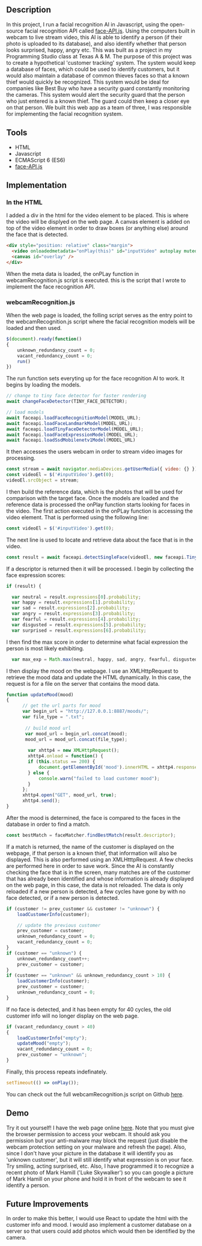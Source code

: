 ## Description
In this project, I run a facial recognition AI in Javascript, using the open-source facial recognition API called [face-API.js](https://github.com/justadudewhohacks/face-api.js?files=1). Using the computers built in webcam to live stream video, this AI is able to identify a person (if their photo is uploaded to its database), and also identify whether that person looks surprised, happy, angry etc. This was built as a project in my Programming Studio class at Texas A & M. The purpose of this project was to create a hypothetical 'customer tracking' system. The system would keep a database of faces, which could be used to identify customers, but it would also maintain a database of common thieves faces so that a known thief would quickly be recognized. This system would be ideal for companies like Best Buy who have a security guard constantly monitoring the cameras. This system would alert the security guard that the person who just entered is a known thief. The guard could then keep a closer eye on that person. We built this web app as a team of three, I was responsible for implementing the facial recognition system. 

## Tools 
* HTML
* Javascript
* ECMAScript 6 (ES6)
* [face-API.js](https://github.com/justadudewhohacks/face-api.js?files=1)

## Implementation
### In the HTML
I added a div in the html for the video element to be placed. This is where the video will be displyed on the web page. A canvas element is added on top of the video element in order to draw boxes (or anything else) around the face that is detected.  
```html
<div style="position: relative" class="margin">
  <video onloadedmetadata="onPlay(this)" id="inputVideo" autoplay muted></video>
  <canvas id="overlay" />
</div>
```
When the meta data is loaded, the onPLay function in webcamRecognition.js script is executed. this is the script that I wrote to implement the face recognition API. 

### webcamRecognition.js

When the web page is loaded, the folling script serves as the entry point to the webcamRecognition.js script where the facial recognition models will be loaded and then used. 
```javascript
$(document).ready(function() 
{
    unknown_redundancy_count = 0;
    vacant_redundancy_count = 0;
    run()
})
```

The run function sets everyting up for the face recognition AI to work. It begins by loading the models. 
```javascript
// change to tiny face detector for faster rendering
await changeFaceDetector(TINY_FACE_DETECTOR);

// load models
await faceapi.loadFaceRecognitionModel(MODEL_URL);
await faceapi.loadFaceLandmarkModel(MODEL_URL);
await faceapi.loadTinyFaceDetectorModel(MODEL_URL);
await faceapi.loadFaceExpressionModel(MODEL_URL);
await faceapi.loadSsdMobilenetv1Model(MODEL_URL)
```

It then accesses the users webcam in order to stream video images for processing.
```javascript
const stream = await navigator.mediaDevices.getUserMedia({ video: {} })
const videoEl = $('#inputVideo').get(0);
videoEl.srcObject = stream;
```
I then build the reference data, which is the photos that will be used for comparison with the target face. Once the models are loaded and the reference data is processed the onPlay function starts looking for faces in the video. The first action executed in the onPLay function is accessing the video element. That is performed using the following line:
```javascript
const videoEl = $('#inputVideo').get(0);
```
The next line is used to locate and retrieve data about the face that is in the video.
```javascript
const result = await faceapi.detectSingleFace(videoEl, new faceapi.TinyFaceDetectorOptions()).withFaceExpressions().withFaceLandmarks().withFaceDescriptor();
```
If a descriptor is returned then it will be processed. I begin by collecting the face expression scores:
```javascript
if (result) {

  var neutral = result.expressions[0].probability;
  var happy = result.expressions[1].probability;
  var sad = result.expressions[2].probability;
  var angry = result.expressions[3].probability;
  var fearful = result.expressions[4].probability;
  var disgusted = result.expressions[5].probability;
  var surprised = result.expressions[6].probability;
```

I then find the max score in order to determine what facial expression the person is most likely exhibiting.
```javascript
  var max_exp = Math.max(neutral, happy, sad, angry, fearful, disgusted, surprised);
```

I then display the mood on the webpage. I use an XMLHttpRequest to retrieve the mood data and update the HTML dynamically. In this case, the request is for a file on the server that contains the mood data. 
```javascript
function updateMood(mood)
{
      // get the url parts for mood
      var begin_url = "http://127.0.0.1:8887/moods/";
      var file_type = ".txt";
        
       // build mood url
       var mood_url = begin_url.concat(mood);
       mood_url = mood_url.concat(file_type);
    
        var xhttp4 = new XMLHttpRequest();
        xhttp4.onload = function() {
        if (this.status == 200) {
            document.getElementById('mood').innerHTML = xhttp4.responseText;
        } else {
            console.warn("failed to load customer mood");
        }
      };
      xhttp4.open("GET", mood_url, true);
      xhttp4.send();
}
```
After the mood is determined, the face is compared to the faces in the database in order to find a match. 
```javascript
const bestMatch = faceMatcher.findBestMatch(result.descriptor);
```

If a match is returned, the name of the customer is displayed on the webpage, if that person is a known thief, that information will also be displayed. This is also performed using an XMLHtttpRequest. A few checks are performed here in order to save work. Since the AI is constantly checking the face that is in the screen, many matches are of the customer that has already been identified and whose information is already displayed on the web page, in this case, the data is not reloaded. The data is only reloaded if a new person is detected, a few cycles have gone by with no face detected, or if a new person is detected. 
```javascript
if (customer != prev_customer && customer != "unknown") {
    loadCustomerInfo(customer);

    // update the previous customer
    prev_customer = customer;
    unknown_redundancy_count = 0;
    vacant_redundancy_count = 0;
}
if (customer == "unknown") {
    unknown_redundancy_count++;
    prev_customer = customer;
}
if (customer == "unknown" && unknown_redundancy_count > 10) {
    loadCustomerInfo(customer);
    prev_customer = customer;
    unknown_redundancy_count = 0;
}
```

If no face is detected, and it has been empty for 40 cycles, the old customer info will no longer display on the web page. 
```javascript
if (vacant_redundancy_count > 40)
{
    loadCustomerInfo("empty");
    updateMood("empty");
    vacant_redundancy_count = 0;
    prev_customer = "unknown";
}
```

Finally, this process repeats indefinately.
```javascript
setTimeout(() => onPlay());
```
You can check out the full webcamRecognition.js script on Github [here](https://github.com/grantsingleton/face-recognition/blob/master/webcamRecognition.js).

## Demo

Try it out yourself! I have the web page online [here](https://grantsingleton.github.io/face-api.js/). Note that you must give the browser permission to access your webcam. It should ask you permission but your anti-malware may block the request (just disable the webcam protection setting on your malware and refresh the page). Also, since I don't have your picture in the database it will identify you as 'unknown customer', but it will still identify what expression is on your face. Try smiling, acting surprised, etc. Also, I have programmed it to recognize a recent photo of Mark Hamill ('Luke Skywalker') so you can google a picture of Mark Hamill on your phone and hold it in front of the webcam to see it identify a person. 

## Future Improvements
In order to make this better, I would use React to update the html with the customer info and mood. I would aso implement a customer database on a server so that users could add photos which would then be identified by the camera. 
